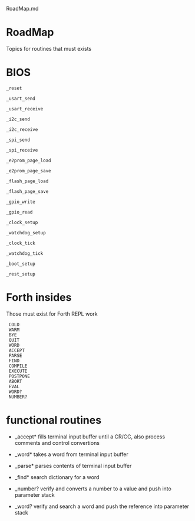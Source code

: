 RoadMap.md

# RoadMap

Topics for routines that must exists

# BIOS

```
_reset

_usart_send

_usart_receive

_i2c_send

_i2c_receive

_spi_send

_spi_receive

_e2prom_page_load

_e2prom_page_save

_flash_page_load

_flash_page_save

_gpio_write

_gpio_read

_clock_setup

_watchdog_setup

_clock_tick

_watchdog_tick

_boot_setup

_rest_setup
```
# Forth insides

Those must exist for Forth REPL work
```
 COLD
 WARM
 BYE
 QUIT
 WORD
 ACCEPT
 PARSE
 FIND
 COMPILE
 EXECUTE
 POSTPONE
 ABORT
 EVAL
 WORD?
 NUMBER?
```` 
# functional routines

- _accept*   fills terminal input buffer until a CR/CC, also process comments and control convertions

- _word*   takes a word from terminal input buffer

- _parse*  parses contents of terminal input buffer

- _find*   search dictionary for a word

- _number? verify and converts a number to a value and push into parameter stack

- _word? verify and search a word and push the reference into parameter stack

